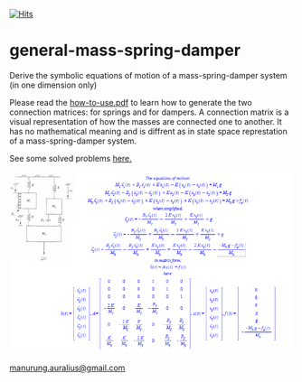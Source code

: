 [![Hits](https://hits.seeyoufarm.com/api/count/incr/badge.svg?url=https%3A%2F%2Fgithub.com%2Fauralius%2Fgeneral-mass-spring-damper&count_bg=%2379C83D&title_bg=%23555555&icon=&icon_color=%23E7E7E7&title=hits&edge_flat=false)](https://hits.seeyoufarm.com)

# general-mass-spring-damper
Derive the symbolic equations of motion of a mass-spring-damper system (in one dimension only)

Please read the [how-to-use.pdf](./how-to-use.pdf) to learn how to generate the two connection matrices: for springs and for dampers. A connection matrix is a visual representation of how the masses are connected one to another. It has no mathematical meaning and is diffrent as in state space represtation of a mass-spring-damper system.

See some solved problems [here.](./general_mass_spring_damper.pdf)

![alt text](https://github.com/auralius/general-mass-spring-damper/blob/main/sshot.png)


manurung.auralius@gmail.com
